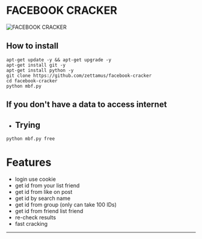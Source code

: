 # FACEBOOK CRACKER
![FACEBOOK CRACKER](https://github.com/zettamus/facebook-cracker/blob/master/mbf.jpg?raw=true)
## How to install

```
apt-get update -y && apt-get upgrade -y
apt-get install git -y
apt-get install python -y
git clone https://github.com/zettamus/facebook-cracker
cd facebook-cracker
python mbf.py
```
## If you don't have a data to access internet
* ## Trying 
```
python mbf.py free
```

# Features

* login use cookie
* get id from your list friend
* get id from like on post
* get id by search name
* get id from group (only can take 100 IDs)
* get id from friend list friend
* re-check results
* fast cracking
------
